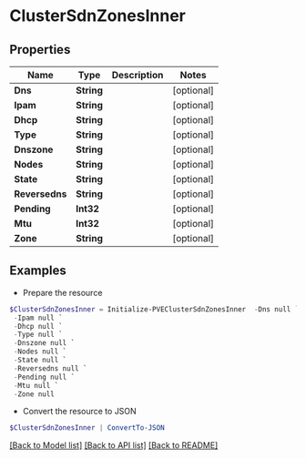 # ClusterSdnZonesInner
## Properties

Name | Type | Description | Notes
------------ | ------------- | ------------- | -------------
**Dns** | **String** |  | [optional] 
**Ipam** | **String** |  | [optional] 
**Dhcp** | **String** |  | [optional] 
**Type** | **String** |  | [optional] 
**Dnszone** | **String** |  | [optional] 
**Nodes** | **String** |  | [optional] 
**State** | **String** |  | [optional] 
**Reversedns** | **String** |  | [optional] 
**Pending** | **Int32** |  | [optional] 
**Mtu** | **Int32** |  | [optional] 
**Zone** | **String** |  | [optional] 

## Examples

- Prepare the resource
```powershell
$ClusterSdnZonesInner = Initialize-PVEClusterSdnZonesInner  -Dns null `
 -Ipam null `
 -Dhcp null `
 -Type null `
 -Dnszone null `
 -Nodes null `
 -State null `
 -Reversedns null `
 -Pending null `
 -Mtu null `
 -Zone null
```

- Convert the resource to JSON
```powershell
$ClusterSdnZonesInner | ConvertTo-JSON
```

[[Back to Model list]](../README.md#documentation-for-models) [[Back to API list]](../README.md#documentation-for-api-endpoints) [[Back to README]](../README.md)


